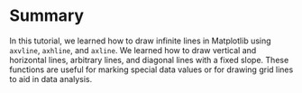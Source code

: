 # Summary

In this tutorial, we learned how to draw infinite lines in Matplotlib using `axvline`, `axhline`, and `axline`. We learned how to draw vertical and horizontal lines, arbitrary lines, and diagonal lines with a fixed slope. These functions are useful for marking special data values or for drawing grid lines to aid in data analysis.
